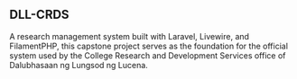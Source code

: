 ## DLL-CRDS

A research management system built with Laravel, Livewire, and FilamentPHP, this capstone project serves as the foundation for the official system used by the College Research and Development Services office of Dalubhasaan ng Lungsod ng Lucena.
